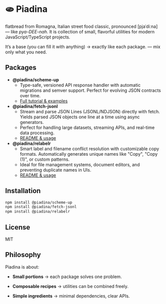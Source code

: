 # 🫓 Piadina
flatbread from Romagna, Italian street food classic, pronounced [pjaˈdiːna] — like *pya-DEE-nah*. It is collection of small, flavorful utilities for modern JavaScript/TypeScript projects.

It’s a base (you can fill it with anything) → exactly like each package. — mix only what you need.

## Packages

* **@piadina/scheme-up**
  * Type-safe, versioned API response handler with automatic migrations and semver support. Perfect for evolving JSON contracts over time.
  * [Full tutorial & examples](packages/scheme-up/how-to-create-version-flow.md)
* **@piadina/fetch-jsonl**
  * Stream and parse JSON Lines (JSONL/NDJSON) directly with fetch. Yields parsed JSON objects one line at a time using async generators.
  * Perfect for handling large datasets, streaming APIs, and real-time data processing.
  * [README & usage](packages/fetch-jsonl/README.md)
* **@piadina/relabelr**
  * Smart label and filename conflict resolution with customizable copy formats. Automatically generates unique names like "Copy", "Copy (1)", or custom patterns.
  * Ideal for file management systems, document editors, and preventing duplicate names in UIs.
  * [README & usage](packages/relabelr/README.md)

## Installation

```sh
npm install @piadina/scheme-up
npm install @piadina/fetch-jsonl
npm install @piadina/relabelr
```

## License

MIT

## Philosophy

Piadina is about:

* **Small portions** → each package solves one problem.

* **Composable recipes** → utilities can be combined freely.

* **Simple ingredients** → minimal dependencies, clear APIs.

